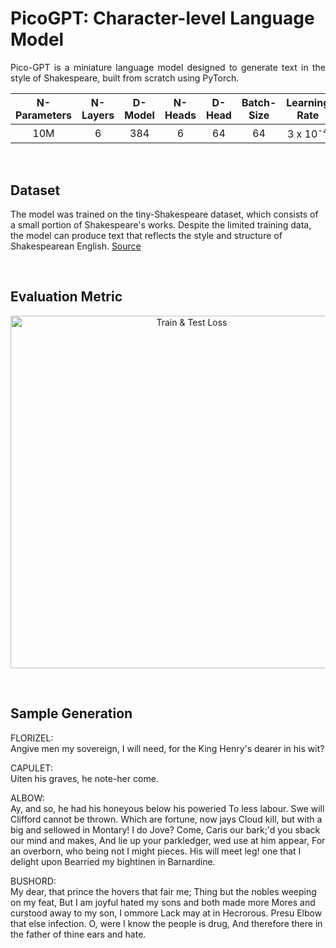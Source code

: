 # **PicoGPT: Character-level Language Model**
<p align="justify">
  Pico-GPT is a miniature language model designed to generate text in the style of Shakespeare, built from scratch using PyTorch.
</p>
<div align="center">
  
  N-Parameters | N-Layers | D-Model | N-Heads | D-Head | Batch-Size | Learning Rate
  :---: |:---: |:---: |:---: |:---: |:---: |:---:
  10M | 6 | 384 | 6 | 64 | 64 | 3 x 10<sup>-4</sup>
</div>
<br />

## **Dataset**
The model was trained on the tiny-Shakespeare dataset, which consists of a small portion of Shakespeare's works. 
Despite the limited training data, the model can produce text that reflects the style and structure of Shakespearean English. [Source](https://raw.githubusercontent.com/karpathy/char-rnn/master/data/tinyshakespeare/input.txt)

<br />

## **Evaluation Metric**
<p align="center">
  <img width="564" alt="Train & Test Loss" src="https://github.com/user-attachments/assets/3dfdaff0-8e5e-44dc-85f6-b9ee74b1f4b3">
</p>
<br/>

## **Sample Generation**
<p>
  FLORIZEL:<br />
  Angive men my sovereign, I will need,
  for the King Henry's dearer in his wit?
  
  CAPULET:<br />
  Uiten his graves, he note-her come.
  
  ALBOW:<br />
  Ay, and so, he had his honeyous below his poweried
  To less labour. Swe will Clifford cannot be thrown.
  Which are fortune, now jays Cloud kill, but with a big
  and sellowed in Montary! I do Jove?
  Come, Caris our bark;'d you sback our mind and makes,
  And lie up your parkledger, wed use at him appear,
  For an overborn, who being not I might pieces.
  His will meet leg! one that I delight upon
  Bearried my bightinen in Barnardine.
  
  BUSHORD:<br />
  My dear, that prince the hovers that fair me;
  Thing but the nobles weeping on my feat,
  But I am joyful hated my sons and both made more
  Mores and curstood away to my son, I ommore
  Lack may at in Hecrorous. Presu Elbow that else infection.
  O, were I know the people is drug,
  And therefore there in the father of thine ears and hate.
</p>
